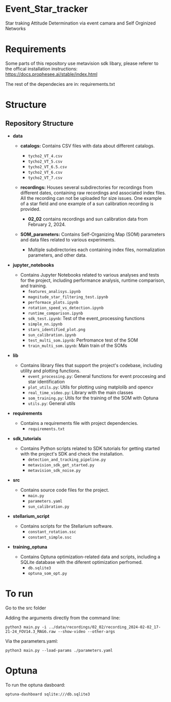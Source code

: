 # Event_Star_tracker
 Star traking Attitude Determination via event camara and Self Orginized Networks 

# Requirements 

Some parts of this repository use metavision sdk libary, please referer to the offical installation instructions: https://docs.prophesee.ai/stable/index.html

The rest of the dependecies are in: requirements.txt

# Structure

## Repository Structure

- **data**
    - **catalogs:** Contains CSV files with data about different catalogs.
        - `tycho2_VT_4.csv`
        - `tycho2_VT_5.csv`
        - `tycho2_VT_6.5.csv`
        - `tycho2_VT_6.csv`
        - `tycho2_VT_7.csv`
    - **recordings:** Houses several subdirectories for recordings from different dates, containing raw recordings and associated index files. All the recording can not be uploaded for size issues. One example of a star field and one example of a sun calibration recording is provided.
        - **02_02** contains recordings and sun calibration data from February 2, 2024.

    - **SOM_parameters:** Contains Self-Organizing Map (SOM) parameters and data files related to various experiments.
        - Multiple subdirectories each containing index files, normalization parameters, and other data.

- **jupyter_notebooks**
    - Contains Jupyter Notebooks related to various analyses and tests for the project, including performance analysis, runtime comparison, and training.
        - `features_analisys.ipynb`
        - `magnitude_star_filtering_test.ipynb`
        - `performace_plots.ipynb`
        - `rotation_speed_vs_detection.ipynb`
        - `runtime_comparison.ipynb`
        - `sdk_test.ipynb`: Test of the event_processing functions 
        - `simple_nn.ipynb`
        - `stars_identified_plot.png`
        - `sun_calibration.ipynb`
        - `test_multi_som.ipynb`: Perfromance test of the SOM
        - `train_multi_som.ipynb`: Main train of the SOMs

- **lib**
    - Contains library files that support the project's codebase, including utility and plotting functions.
        - `event_processing.py`: General functions for event proccesing and star identification
        - `plot_utils.py`: Utils for plotting using matplolib and opencv 
        - `real_time_video.py`: Library with the main classes
        - `som_training.py`: Utils for the training of the SOM with Optuna 
        - `utils.py`: General utils 

- **requirements**
    - Contains a requirements file with project dependencies.
        - `requirements.txt`

- **sdk_tutorials**
    - Contains Python scripts related to SDK tutorials for getting started with the project's SDK and check the installation.
        - `detection_and_tracking_pipeline.py`
        - `metavision_sdk_get_started.py`
        - `metavision_sdk_noise.py`

- **src**
    - Contains source code files for the project.
        - `main.py`
        - `parameters.yaml`
        - `sun_calibration.py`

- **stellarium_script**
    - Contains scripts for the Stellarium software.
        - `constant_rotation.ssc`
        - `constant_simple.ssc`

- **training_optuna**
    - Contains Optuna optimization-related data and scripts, including a SQLite database with the diferent optimization perfromed.
        - `db.sqlite3`
        - `optuna_som_opt.py`


# To run 

Go to the src folder

Adding the arguments directly from the command line: 

    python3 main.py -i ../data/recordings/02_02/recording_2024-02-02_17-21-24_FOV14.3_MAG6.raw --show-video --other-args

Via the parameters.yaml:

    python3 main.py --load-params ./parameters.yaml


# Optuna
To run the optuna dasboard:

    optuna-dashboard sqlite:///db.sqlite3 

